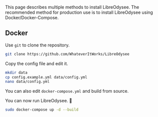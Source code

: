 This page describes multiple methods to install LibreOdysee. The recommended method for production use is to install LibreOdysee using Docker/Docker-Compose.

## Docker
Use `git` to clone the repository.
```sh
git clone https://github.com/WhateverItWorks/LibreOdysee
```

Copy the config file and edit it.
```sh
mkdir data
cp config.example.yml data/config.yml
nano data/config.yml
```

You can also edit `docker-compose.yml` and build from source.

You can now run LibreOdysee. 🎉
```sh
sudo docker-compose up -d --build
```

